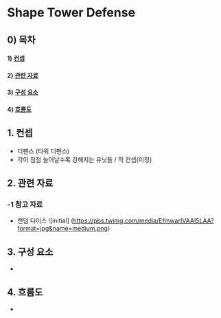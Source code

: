 # Shape Tower Defense

## 0) 목차
#### 1) [컨셉](#컨셉)
#### 2) [관련 자료](#관련_자료)
#### 3) [구성 요소](#구성_요소)
#### 4) [흐름도](#흐름도)

## 1. 컨셉
- 디펜스 (타워 디펜스)
- 각이 점점 늘어날수록 강해지는 유닛들 / 적 컨셉(미정)
## 2. 관련 자료
### -1 참고 자료
- 랜덤 다이스
![initial] (https://pbs.twimg.com/media/EfmwarIVAAI5LAA?format=jpg&name=medium.png)
## 3. 구성 요소
- 
## 4. 흐름도
- 
